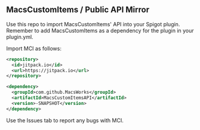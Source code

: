 ## MacsCustomItems / Public API Mirror

Use this repo to import MacsCustomItems' API into your Spigot plugin.
Remember to add MacsCustomItems as a dependency for the plugin in your plugin.yml.

Import MCI as follows:<br>
```xml
<repository>
  <id>jitpack.io</id>
  <url>https://jitpack.io</url>
</repository>
```

```xml
<dependency>
  <groupId>com.github.MacsWorks</groupId>
  <artifactId>MacsCustomItemsAPI</artifactId>
  <version>-SNAPSHOT</version>
</dependency>
```

Use the Issues tab to report any bugs with MCI.
